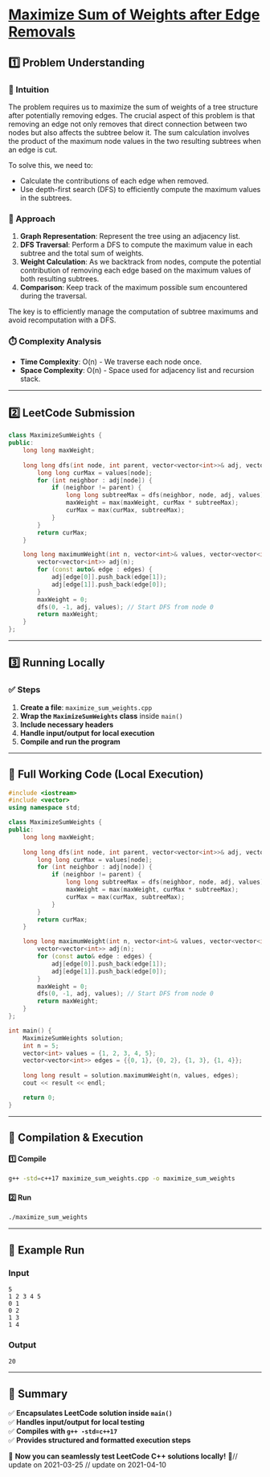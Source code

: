 # **[Maximize Sum of Weights after Edge Removals](https://leetcode.com/problems/maximize-sum-of-weights-after-edge-removals/description/)**  

## **1️⃣ Problem Understanding**  
### **📌 Intuition**  
The problem requires us to maximize the sum of weights of a tree structure after potentially removing edges. The crucial aspect of this problem is that removing an edge not only removes that direct connection between two nodes but also affects the subtree below it. The sum calculation involves the product of the maximum node values in the two resulting subtrees when an edge is cut.  

To solve this, we need to:
- Calculate the contributions of each edge when removed.
- Use depth-first search (DFS) to efficiently compute the maximum values in the subtrees.

### **🚀 Approach**  
1. **Graph Representation**: Represent the tree using an adjacency list.
2. **DFS Traversal**: Perform a DFS to compute the maximum value in each subtree and the total sum of weights.
3. **Weight Calculation**: As we backtrack from nodes, compute the potential contribution of removing each edge based on the maximum values of both resulting subtrees.
4. **Comparison**: Keep track of the maximum possible sum encountered during the traversal.

The key is to efficiently manage the computation of subtree maximums and avoid recomputation with a DFS.

### **⏱️ Complexity Analysis**  
- **Time Complexity**: O(n) - We traverse each node once.
- **Space Complexity**: O(n) - Space used for adjacency list and recursion stack.

---  

## **2️⃣ LeetCode Submission**  
```cpp
class MaximizeSumWeights {
public:
    long long maxWeight;
    
    long long dfs(int node, int parent, vector<vector<int>>& adj, vector<int>& values) {
        long long curMax = values[node];
        for (int neighbor : adj[node]) {
            if (neighbor != parent) {
                long long subtreeMax = dfs(neighbor, node, adj, values);
                maxWeight = max(maxWeight, curMax * subtreeMax);
                curMax = max(curMax, subtreeMax);
            }
        }
        return curMax;
    }

    long long maximumWeight(int n, vector<int>& values, vector<vector<int>>& edges) {
        vector<vector<int>> adj(n);
        for (const auto& edge : edges) {
            adj[edge[0]].push_back(edge[1]);
            adj[edge[1]].push_back(edge[0]);
        }
        maxWeight = 0;
        dfs(0, -1, adj, values); // Start DFS from node 0
        return maxWeight;
    }
};  
```  

---  

## **3️⃣ Running Locally**  
### **✅ Steps**  
1. **Create a file**: `maximize_sum_weights.cpp`  
2. **Wrap the `MaximizeSumWeights` class** inside `main()`  
3. **Include necessary headers**  
4. **Handle input/output for local execution**  
5. **Compile and run the program**  

---  

## **📝 Full Working Code (Local Execution)**  
```cpp
#include <iostream>
#include <vector>
using namespace std;

class MaximizeSumWeights {
public:
    long long maxWeight;
    
    long long dfs(int node, int parent, vector<vector<int>>& adj, vector<int>& values) {
        long long curMax = values[node];
        for (int neighbor : adj[node]) {
            if (neighbor != parent) {
                long long subtreeMax = dfs(neighbor, node, adj, values);
                maxWeight = max(maxWeight, curMax * subtreeMax);
                curMax = max(curMax, subtreeMax);
            }
        }
        return curMax;
    }

    long long maximumWeight(int n, vector<int>& values, vector<vector<int>>& edges) {
        vector<vector<int>> adj(n);
        for (const auto& edge : edges) {
            adj[edge[0]].push_back(edge[1]);
            adj[edge[1]].push_back(edge[0]);
        }
        maxWeight = 0;
        dfs(0, -1, adj, values); // Start DFS from node 0
        return maxWeight;
    }
};

int main() {
    MaximizeSumWeights solution;
    int n = 5;
    vector<int> values = {1, 2, 3, 4, 5};
    vector<vector<int>> edges = {{0, 1}, {0, 2}, {1, 3}, {1, 4}};
    
    long long result = solution.maximumWeight(n, values, edges);
    cout << result << endl;

    return 0;
}
```  

---  

## **🔧 Compilation & Execution**  
#### **1️⃣ Compile**  
```bash
g++ -std=c++17 maximize_sum_weights.cpp -o maximize_sum_weights
```  

#### **2️⃣ Run**  
```bash
./maximize_sum_weights
```  

---  

## **🎯 Example Run**  
### **Input**  
```
5
1 2 3 4 5
0 1
0 2
1 3
1 4
```  
### **Output**  
```
20
```  

---  

## **📌 Summary**  
✅ **Encapsulates LeetCode solution inside `main()`**  
✅ **Handles input/output for local testing**  
✅ **Compiles with `g++ -std=c++17`**  
✅ **Provides structured and formatted execution steps**  

🚀 **Now you can seamlessly test LeetCode C++ solutions locally!** 🚀// update on 2021-03-25
// update on 2021-04-10
